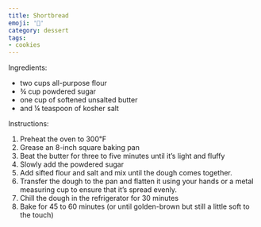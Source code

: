 ```yaml
---
title: Shortbread
emoji: '🍪'
category: dessert
tags:
- cookies
---
```


Ingredients:

- two cups all-purpose flour
- ¾ cup powdered sugar
- one cup of softened unsalted butter
- and ¼ teaspoon of kosher salt

Instructions:

1. Preheat the oven to 300℉
2. Grease an 8-inch square baking pan
3. Beat the butter for three to five minutes until it’s light and fluffy
4. Slowly add the powdered sugar
5. Add sifted flour and salt and mix until the dough comes together. 
6. Transfer the dough to the pan and flatten it using your hands or a metal measuring cup to ensure that it’s spread evenly.
7. Chill the dough in the refrigerator for 30 minutes
8. Bake for 45 to 60 minutes (or until golden-brown but still a little soft to the touch)
